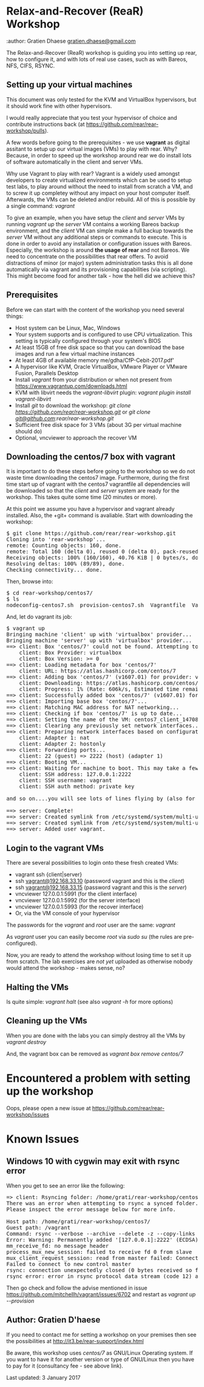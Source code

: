 # Relax-and-Recover (ReaR) Workshop

:author: Gratien Dhaese <gratien.dhaese@gmail.com>

The Relax-and-Recover (ReaR) workshop is guiding you into setting up rear, how to configure it, and with lots of real use cases, such as with Bareos, NFS, CIFS, RSYNC.

## Setting up your virtual machines

This document was only tested for the KVM and VirtualBox hypervisors, but it should work fine with other hypervisors.

I would really appreciate that you test your hypervisor of choice and contribute instructions back (at https://github.com/rear/rear-workshop/pulls).

A few words before going to the prerequisites - we use **vagrant** as digital assitant to setup up our virtual images (VMs) to play with rear. Why? Because, in order to speed up the workshop around rear we do install lots of software automatically in the client and server VMs.

Why use Vagrant to play with rear? Vagrant is a widely used amongst developers to create virtualized environments which can be used to setup test labs, to play around without the need to install from scratch a VM, and to screw it up completey without any impact on your host computer itself. Afterwards, the VMs can be deleted and/or rebuild. All of this is possible by a single command: *vagrant*

To give an example, when you have setup the _client_ and _server_ VMs by running *vagrant up* the _server_ VM contains a working Bareos backup environment, and the _client_ VM can simple make a full backup towards the _server_ VM without any additional steps or commands to execute. This is done in order to avoid any installation or configuration issues with Bareos. Especially, the workshop is around **the usage of rear** and not Bareos. We need to concentrate on the possibilities that rear offers. To avoid distractions of minor (or major) system administration tasks this is all done automatically via vagrant and its provisioning capabilities (via scripting). This might become food for another talk - how the hell did we achieve this?

## Prerequisites

Before we can start with the content of the workshop you need several things:

 - Host system can be Linux, Mac, Windows
 - Your system supports and is configured to use CPU virtualization. This setting is typically configured through your system's BIOS
 - At least 15GB of free disk space so that you can download the base images and run a few virtual machine instances
 - At least 4GB of available memory
me/gdha/CfP-Cebit-2017.pdf' 
 - A hypervisor like KVM, Oracle VirtualBox, VMware Player or VMware Fusion, Parallels Desktop
 - Install *vagrant* from your distribution or when not present from https://www.vagrantup.com/downloads.html
 - KVM with libvirt needs the *vagrant-libvirt* plugin:  _vagrant plugin install vagrant-libvirt_
 - Install *git* to download the workshop: _git clone https://github.com/rear/rear-workshop.git_
   or _git clone git@github.com:rear/rear-workshop.git_
 - Sufficient free disk space for 3 VMs (about 3G per virtual machine should do)
 - Optional, vncviewer to approach the recover VM

## Downloading the centos/7 box with vagrant

It is important to do these steps before going to the workshop so we do not waste time downloading the centos7 image. Furthermore, during the first time start up of vagrant with the centos7 vagrantfile all dependencies will be downloaded so that the _client_ and _server_ system are ready for the workshop. This takes quite some time (20 minutes or more).

At this point we assume you have a hypervisor and vagrant already installed. Also, the +git+ command is avaliable.
Start with downloading the workshop:

<pre>
$ git clone https://github.com/rear/rear-workshop.git
Cloning into 'rear-workshop'...
remote: Counting objects: 160, done.
remote: Total 160 (delta 0), reused 0 (delta 0), pack-reused 160
Receiving objects: 100% (160/160), 40.76 KiB | 0 bytes/s, done.
Resolving deltas: 100% (89/89), done.
Checking connectivity... done.
</pre>

Then, browse into:

<pre>
$ cd rear-workshop/centos7/
$ ls
nodeconfig-centos7.sh  provision-centos7.sh  Vagrantfile  Vagrantfile.libvirt.recover  Vagrantfile.virtualbox.recover
</pre>

And, let do vagrant its job:

<pre>
$ vagrant up
Bringing machine 'client' up with 'virtualbox' provider...
Bringing machine 'server' up with 'virtualbox' provider...
==> client: Box 'centos/7' could not be found. Attempting to find and install...
    client: Box Provider: virtualbox
    client: Box Version: >= 0
==> client: Loading metadata for box 'centos/7'
    client: URL: https://atlas.hashicorp.com/centos/7
==> client: Adding box 'centos/7' (v1607.01) for provider: virtualbox
    client: Downloading: https://atlas.hashicorp.com/centos/boxes/7/versions/1607.01/providers/virtualbox.box
    client: Progress: 1% (Rate: 606k/s, Estimated time remaining: 0:14:57)
==> client: Successfully added box 'centos/7' (v1607.01) for 'virtualbox'!
==> client: Importing base box 'centos/7'...
==> client: Matching MAC address for NAT networking...
==> client: Checking if box 'centos/7' is up to date...
==> client: Setting the name of the VM: centos7_client_1470826828474_34068
==> client: Clearing any previously set network interfaces...
==> client: Preparing network interfaces based on configuration...
    client: Adapter 1: nat
    client: Adapter 2: hostonly
==> client: Forwarding ports...
    client: 22 (guest) => 2222 (host) (adapter 1)
==> client: Booting VM...
==> client: Waiting for machine to boot. This may take a few minutes...
    client: SSH address: 127.0.0.1:2222
    client: SSH username: vagrant
    client: SSH auth method: private key

and so on....you will see lots of lines flying by (also for the server vm)

==> server: Complete!
==> server: Created symlink from /etc/systemd/system/multi-user.target.wants/smb.service to /usr/lib/systemd/system/smb.service.
==> server: Created symlink from /etc/systemd/system/multi-user.target.wants/nmb.service to /usr/lib/systemd/system/nmb.service.
==> server: Added user vagrant.
</pre>

## Login to the vagrant VMs

There are several possibilities to login onto these fresh created VMs:

 - vagrant ssh {client|server}
 - ssh vagrant@192.168.33.10  (password vagrant and this is the _client_)
 - ssh vagrant@192.168.33.15  (password vagrant and this is the _server_)
 - vncviewer 127.0.0.1:5991   (for the client interface)
 - vncviewer 127.0.0.1:5992   (for the server interface)
 - vncviewer 127.0.0.1:5993   (for the recover interface)
 - Or, via the VM console of your hypervisor

The passwords for the _vagrant_ and _root_ user are the same: *vagrant*

As _vagrant_ user you can easily become _root_ via *sudo su* (the rules are pre-configured).

Now, you are ready to attend the workshop without losing time to set it up from scratch.
The lab exercises are *not yet* uploaded as otherwise nobody would attend the workshop - makes sense, no?

## Halting the VMs

Is quite simple: *vagrant halt* (see also *vagrant -h* for more options)

## Cleaning up the VMs

When you are done with the labs you can simply destroy all the VMs by *vagrant destroy*

And, the vagrant box can be removed as *vagrant box remove centos/7*

# Encountered a problem with setting up the workshop

Oops, please open a new issue at https://github.com/rear/rear-workshop/issues

# Known Issues

## Windows 10 with cygwin may exit with rsync error

When you get to see an error like the following:

<pre>
=> client: Rsyncing folder: /home/grati/rear-workshop/centos7/ => /vagrant
There was an error when attempting to rsync a synced folder.
Please inspect the error message below for more info.

Host path: /home/grati/rear-workshop/centos7/
Guest path: /vagrant
Command: rsync --verbose --archive --delete -z --copy-links --chmod=ugo=rwX --no-perms --no-owner --no-group --rsync-path sudo rsync -e ssh -p 2222 -o ControlMaster=auto -o ControlPath=C:/cygwin64/tmp/ssh.977 -o ControlPersist=10m -o StrictHostKeyChecking=no -o IdentitiesOnly=true -o UserKnownHostsFile=/dev/null -i 'C:/cygwin64/home/grati/rear-workshop/insecure_keys/vagrant.private' --exclude .vagrant/ /home/grati/rear-workshop/centos7/ vagrant@127.0.0.1:/vagrant
Error: Warning: Permanently added '[127.0.0.1]:2222' (ECDSA) to the list of known hosts.
mm_receive_fd: no message header
process_mux_new_session: failed to receive fd 0 from slave
mux_client_request_session: read from master failed: Connection reset by peer
Failed to connect to new control master
rsync: connection unexpectedly closed (0 bytes received so far) [sender]
rsync error: error in rsync protocol data stream (code 12) at io.c(226) [sender=3.1.2]
</pre>

Then go check and follow the advise mentioned in issue https://github.com/mitchellh/vagrant/issues/6702 and restart as *vagrant up --provision*


## Author: Gratien D'haese

If you need to contact me for setting a workshop on your premises then see the possibilities at http://it3.be/rear-support/index.html

Be aware, this workshop uses *centos/7* as GNU/Linux Operating system. If you want to have it for another version or type of GNU/Linux then you have to pay for it (consultancy fee - see above link).

Last updated: 3 January 2017
